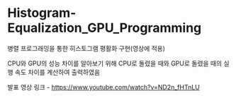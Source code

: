 # Histogram-Equalization_GPU_Programming
병렬 프로그래밍을 통한 히스토그램 평활화 구현(영상에 적용)

CPU와 GPU의 성능 차이를 알아보기 위해 CPU로 돌렸을 때와 GPU로 돌렸을 때의 실행 속도 차이를 계산하여 출력하였음

발표 영상 링크 - https://www.youtube.com/watch?v=ND2n_fHTnLU
